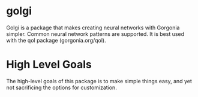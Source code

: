 # golgi #

Golgi is a package that makes creating neural networks with Gorgonia simpler. Common neural network patterns are supported. It is best used with the qol package (gorgonia.org/qol).

# High Level Goals #

The high-level goals of this package is to make simple things easy, and yet not sacrificing the options for customization.
